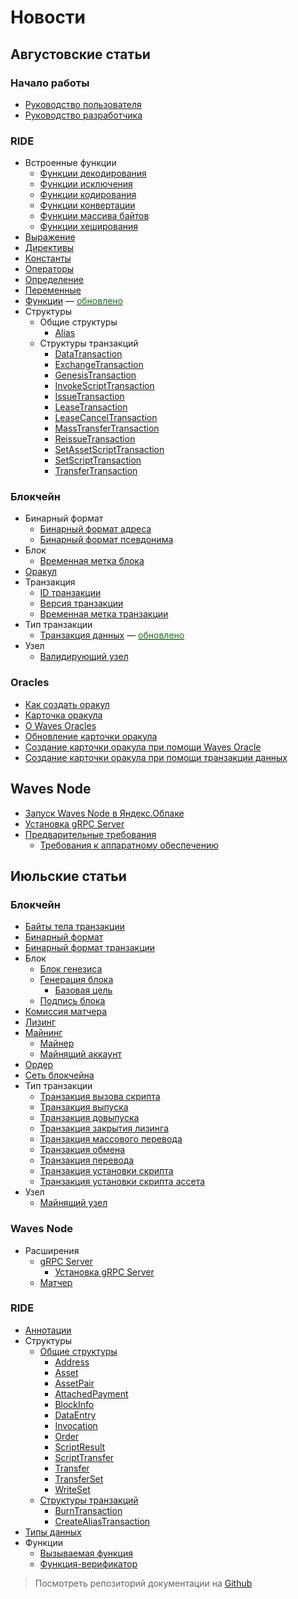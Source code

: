 # Новости

## Августовские статьи

### Начало работы

* [Руководство пользователя](getting-started/getting-started-for-users.md)
* [Руководство разработчика](getting-started/getting-started-for-developers.md)

### RIDE

* Встроенные функции
  * [Функции декодирования](ride/functions/built-in-functions/decoding-functions.md)
  * [Функции исключения](ride/functions/built-in-functions/exception-functions.md)
  * [Функции кодирования](ride/functions/built-in-functions/encoding-functions.md)
  * [Функции конвертации](ride/functions/built-in-functions/converting-functions.md)
  * [Функции массива байтов](ride/functions/built-in-functions/byte-array-functions.md)
  * [Функции хеширования](ride/functions/built-in-functions/hashing-functions.md)
* [Выражение](ride/base-concepts/expression.md)
* [Директивы](ride/script/directives.md)
* [Константы](ride/constants.md)
* [Операторы](ride/operators.md)
* [Определение](ride/base-concepts/definition.md)
* [Переменные](ride/variables.md)
* [Функции](ride/functions.md) — [<span style="color:green">обновлено</span>](https://github.com/wavesplatform/waves-documentation/pull/1465/files)
* Структуры
  * Общие структуры
    * [Alias](ride/structures/common-structures/alias.md)
  * Структуры транзакций
    * [DataTransaction](ride/structures/transaction-structures/data-transaction.md)
    * [ExchangeTransaction](ride/structures/transaction-structures/exchange-transaction.md)
    * [GenesisTransaction](ride/structures/transaction-structures/genesis-transaction.md)
    * [InvokeScriptTransaction](ride/structures/transaction-structures/invoke-script-transaction.md)
    * [IssueTransaction](ride/structures/transaction-structures/issue-transaction.md)
    * [LeaseTransaction](ride/structures/transaction-structures/lease-transaction.md)
    * [LeaseCancelTransaction](ride/structures/transaction-structures/lease-cancel-transaction.md)
    * [MassTransferTransaction](ride/structures/transaction-structures/mass-transfer-transaction.md)
    * [ReissueTransaction](ride/structures/transaction-structures/reissue-transaction.md)
    * [SetAssetScriptTransaction](ride/structures/transaction-structures/set-asset-script-transaction.md)
    * [SetScriptTransaction](ride/structures/transaction-structures/set-script-transaction.md)
    * [TransferTransaction](ride/structures/transaction-structures/transfer-transaction.md)

### Блокчейн

* Бинарный формат
  * [Бинарный формат адреса](blockchain/binary-format/address-binary-format.md)
  * [Бинарный формат псевдонима](blockchain/binary-format/alias-binary-format.md)
* Блок
  * [Временная метка блока](blockchain/block/block-timestamp.md)
* [Оракул](blockchain/oracle.md)
* Транзакция
  * [ID транзакции](blockchain/transaction/transaction-id.md)
  * [Версия транзакции](blockchain/transaction/transaction-version.md)
  * [Временная метка транзакции](blockchain/transaction/transaction-timestamp.md)
* Тип транзакции
  * [Транзакция данных](blockchain/transaction-type/data-transaction.md) — [<span style="color:green">обновлено</span>](https://github.com/wavesplatform/waves-documentation/pull/1456/files)
* Узел
  * [Валидирующий узел](blockchain/node/validating-node.md)

### Oracles

* [Как создать оракул](waves-oracles/how-to-create-an-oracle.md)
* [Карточка оракула](waves-oracles/oracle-card.md)
* [О Waves Oracles](waves-oracles/about-waves-oracles.md)
* [Обновление карточки оракула](waves-oracles/updating-oracle-card.md)
* [Создание карточки оракула при помощи Waves Oracle](waves-oracles/create-an-oracle-card-with-waves-oracle.md)
* [Создание карточки оракула при помощи транзакции данных](waves-oracles/create-an-oracle-card-with-a-data-transaction.md)

## Waves Node

* [Запуск Waves Node в Яндекс.Облаке](waves-node/running-waves-node-in-yandex-cloud.md)
* [Установка gRPC Server](waves-node/extensions/grpc-server/grpc-server-installation.md)
* [Предварительные требования](waves-node/prerequisites.md)
    * [Требования к аппаратному обеспечению](waves-node/prerequisites/hardware-requirements.md)

## Июльские статьи

### Блокчейн

* [Байты тела транзакции](blockchain/transaction/transaction-body-bytes.md)
* [Бинарный формат](blockchain/binary-format.md)
* [Бинарный формат транзакции](blockchain/binary-format/transaction-binary-format.md)
* Блок
  * [Блок генезиса](blockchain/block/genesis-block.md)
  * [Генерация блока](blockchain/block/block-generation.md)
    * [Базовая цель](blockchain/block/block-generation/base-target.md)
  * [Подпись блока](blockchain/block/block-signature.md)
* [Комиссия матчера](blockchain/matcher-fee.md)
* [Лизинг](blockchain/leasing.md)
* [Майнинг](blockchain/mining.md)
  * [Майнер](blockchain/mining/miner.md)
  * [Майнящий аккаунт](blockchain/mining/mining-account.md)
* [Ордер](blockchain/order.md)
* [Сеть блокчейна](blockchain/blockchain-network.md)
* Тип транзакции
  * [Транзакция вызова скрипта](blockchain/transaction-type/invoke-script-transaction.md)
  * [Транзакция выпуска](blockchain/transaction-type/issue-transaction.md)
  * [Транзакция довыпуска](blockchain/transaction-type/reissue-transaction.md)
  * [Транзакция закрытия лизинга](blockchain/transaction-type/lease-cancel-transaction.md)
  * [Транзакция массового перевода](blockchain/transaction-type/mass-transfer-transaction.md)
  * [Транзакция обмена](blockchain/transaction-type/exchange-transaction.md)
  * [Транзакция перевода](blockchain/transaction-type/transfer-transaction.md)
  * [Транзакция установки скрипта](blockchain/transaction-type/set-script-transaction.md)
  * [Транзакция установки скрипта ассета](blockchain/transaction-type/set-asset-script-transaction.md)
* Узел
  * [Майнящий узел](blockchain/node/mining-node.md)

### Waves Node

* Расширения
  * [gRPC Server](waves-node/extensions/grpc-server.md)
    * [Установка gRPC Server](waves-node/extensions/grpc-server/grpc-server-installation.md)
  * [Матчер](waves-node/extensions/matcher.md)

### RIDE

* [Аннотации](ride/functions/annotations.md)
* Структуры
  * [Общие структуры](ride/structures/common-structures.md)
    * [Address](ride/structures/common-structures/address.md)
    * [Asset](ride/structures/common-structures/asset.md)
    * [AssetPair](ride/structures/common-structures/asset-pair.md)
    * [AttachedPayment](ride/structures/common-structures/attached-payment.md)
    * [BlockInfo](ride/structures/common-structures/block-info.md)
    * [DataEntry](ride/structures/common-structures/data-entry.md)
    * [Invocation](ride/structures/common-structures/invocation.md)
    * [Order](ride/structures/common-structures/order.md)
    * [ScriptResult](ride/structures/common-structures/script-result.md)
    * [ScriptTransfer](ride/structures/common-structures/script-transfer.md)
    * [Transfer](ride/structures/common-structures/transfer.md)
    * [TransferSet](ride/structures/common-structures/transfer-set.md)
    * [WriteSet](ride/structures/common-structures/write-set.md)
  * [Структуры транзакций](ride/structures/transaction-structures.md)
    * [BurnTransaction](ride/structures/transaction-structures/burn-transaction.md)
    * [CreateAliasTransaction](/ride/structures/transaction-structures/create-alias-transaction.md)
* [Типы данных](/ride/data-types.md)
* Функции
  * [Вызываемая функция](ride/functions/callable-function.md)
  * [Функция-верификатор](ride/functions/verifier-function.md)

> Посмотреть репозиторий документации на [Github](https://github.com/wavesplatform/waves-documentation)
